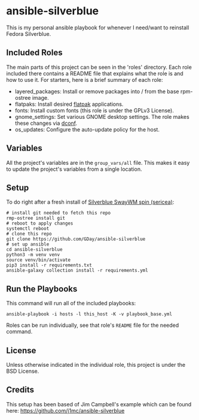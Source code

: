 ansible-silverblue
==================

This is my personal ansible playbook for whenever I need/want to reinstall Fedora Silverblue.

Included Roles
--------------

The main parts of this project can be seen in the 'roles' directory. Each role included there
contains a README file that explains what the role is and how to use it. For starters, here is a
brief summary of each role:

  - layered_packages: Install or remove packages into / from the base rpm-ostree image.
  - flatpaks: Install desired [flatpak](https://flatpak.org/) applications.
  - fonts: Install custom fonts (this role is under the GPLv3 License).
  - gnome_settings: Set various GNOME desktop settings. The role makes these changes via
    [dconf](https://wiki.gnome.org/Projects/dconf).
  - os_updates: Configure the auto-update policy for the host.

Variables
---------

All the project's variables are in the `group_vars/all` file. This makes it easy to
update the project's variables from a single location.

Setup
-----
To do right after a fresh install of [Silverblue SwayWM spin (sericea)](https://fedoraproject.org/sericea/):

```
# install git needed to fetch this repo
rmp-ostree install git 
# reboot to apply changes
systemctl reboot
# clone this repo
git clone https://github.com/GDay/ansible-silverblue
# set up ansible
cd ansible-silverblue
python3 -m venv venv
source venv/bin/activate
pip3 install -r requirements.txt
ansible-galaxy collection install -r requirements.yml
```

Run the Playbooks
-----------------

This command will run all of the included playbooks:

`ansible-playbook -i hosts -l this_host -K -v playbook_base.yml`

Roles can be run individually, see that role's `README` file for the needed command.

License
-------

Unless otherwise indicated in the individual role, this project is under the BSD License.


Credits
-------

This setup has been based of Jim Campbell's example which can be found here: https://github.com/j1mc/ansible-silverblue
